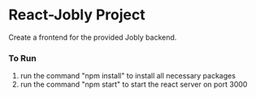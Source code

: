 # React-Jobly Project
Create a frontend for the provided Jobly backend.

### To Run
1) run the command "npm install" to install all necessary packages
2) run the command "npm start" to start the react server on port 3000